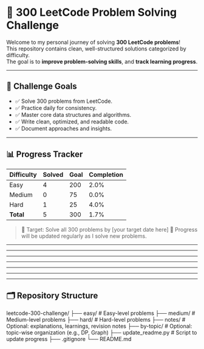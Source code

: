 # 🧠 300 LeetCode Problem Solving Challenge

Welcome to my personal journey of solving **300 LeetCode problems**!  
This repository contains clean, well-structured solutions categorized by difficulty.  
The goal is to **improve problem-solving skills**, and **track learning progress**.

---

## 🎯 Challenge Goals

- ✅ Solve 300 problems from LeetCode.
- ✅ Practice daily for consistency.
- ✅ Master core data structures and algorithms.
- ✅ Write clean, optimized, and readable code.
- ✅ Document approaches and insights.

---


## 📊 Progress Tracker
| Difficulty | Solved | Goal | Completion |
|------------|--------|------|------------|
| Easy       | 4      | 200  | 2.0%       |
| Medium     | 0      | 75   | 0.0%       |
| Hard       | 1      | 25   | 4.0%       |
| **Total**  | 5      | 300  | 1.7%       |

> 🧠 Target: Solve all 300 problems by [your target date here]
> 🎯 Progress will be updated regularly as I solve new problems.

---
---
---
---
---
---
---

## 🗂️ Repository Structure
leetcode-300-challenge/
├── easy/ # Easy-level problems
├── medium/ # Medium-level problems
├── hard/ # Hard-level problems
├── notes/ # Optional: explanations, learnings, revision notes
├── by-topic/ # Optional: topic-wise organization (e.g., DP, Graph)
├── update_readme.py # Script to update progress
├── .gitignore
└── README.md
